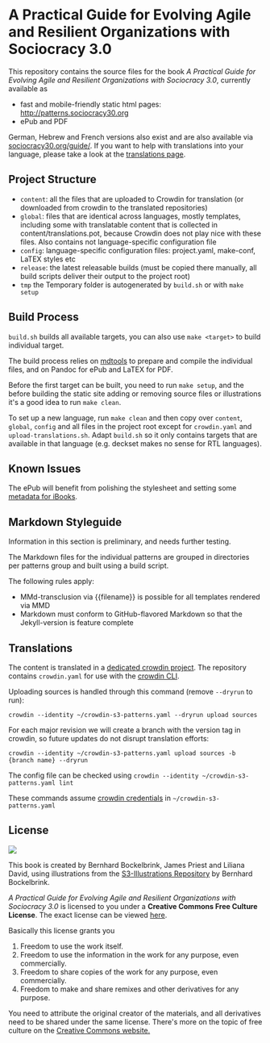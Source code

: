 # A Practical Guide for Evolving Agile and Resilient Organizations with Sociocracy 3.0

This repository contains the source files for the book _A Practical Guide for Evolving Agile and Resilient Organizations with Sociocracy 3.0_, currently available as 

* fast and mobile-friendly static html pages: <http://patterns.sociocracy30.org>
* ePub and PDF

German, Hebrew and French versions also exist and are also available via [sociocracy30.org/guide/](http://sociocracy30.org/guide/). If you want to help with translations into your language, please take a look at the [translations page](http://sociocracy30.org/translations/).

## Project Structure

- `content`: all the files that are uploaded to Crowdin for translation (or downloaded from crowdin to the translated repositories)
- `global`: files that are identical across languages, mostly templates, including some with translatable content that is collected in content/translations.pot, because Crowdin does not play nice with these files. Also contains not language-specific configuration file
- `config`: language-specific configuration files: project.yaml, make-conf, LaTEX styles etc
- `release`: the latest releasable builds (must be copied there manually, all build scripts deliver their output to the project root)
- `tmp` the Temporary folder is autogenerated by  `build.sh` or with `make setup`


## Build Process

`build.sh` builds all available targets, you can also use `make <target>` to build individual target.

The build process relies on [mdtools](https://github.com/bboc/mdtools) to prepare and compile the individual files, and on Pandoc for ePub and LaTEX for PDF.

Before the first target can be built, you need to run `make setup`, and the before building the static site adding or removing source files or illustrations it's a good idea to run `make clean`.

To set up a new language, run `make clean` and then copy over `content`, `global`, `config` and all files in the project root except for `crowdin.yaml` and `upload-translations.sh`. Adapt `build.sh` so it only contains targets that are available in that language (e.g. deckset makes no sense for RTL languages).

## Known Issues

The ePub will benefit from polishing the stylesheet and setting some [metadata for iBooks](http://pandoc.org/MANUAL.html#epub-metadata).
 
## Markdown Styleguide

Information in this section is preliminary, and needs further testing.

The Markdown files for the individual patterns are grouped in directories per patterns group and built using a build script. 

The following rules apply:

* MMd-transclusion  via {{filename}} is possible for all templates rendered via MMD 
* Markdown must conform to GitHub-flavored Markdown so that the Jekyll-version is feature complete 


## Translations

The content is translated in a [dedicated crowdin project](https://crowdin.com/project/sociocracy-30). The repository contains `crowdin.yaml` for use with the [crowdin CLI](https://support.crowdin.com/cli-tool/). 

Uploading sources is handled through this command (remove `--dryrun` to run):

`crowdin --identity ~/crowdin-s3-patterns.yaml --dryrun upload sources`

For each major revision we will create a branch with the version tag in crowdin, so future updates do not disrupt translation efforts:

`crowdin --identity ~/crowdin-s3-patterns.yaml upload sources -b {branch name} --dryrun`

The config file can be checked using 
`crowdin --identity ~/crowdin-s3-patterns.yaml lint`

 These commands assume [crowdin credentials](https://support.crowdin.com/configuration-file/#cli-2) in `~/crowdin-s3-patterns.yaml`


## License 

[![](http://creativecommons.org/images/deed/seal.png)](http://creativecommons.org/freeworks)

This book is created by Bernhard Bockelbrink, James Priest and Liliana David, using illustrations from the [S3-Illustrations Repository](https://github.com/S3-working-group/s3-illustrations) by Bernhard Bockelbrink.

_A Practical Guide for Evolving Agile and Resilient Organizations with Sociocracy 3.0_ is licensed to you under a **Creative Commons Free Culture License**. The exact license can be viewed [here](http://creativecommons.org/licenses/by-sa/4.0/).

Basically this license grants you

1. Freedom to use the work itself.
2. Freedom to use the information in the work for any purpose, even commercially.
3. Freedom to share copies of the work for any purpose, even commercially.
4. Freedom to make and share remixes and other derivatives for any purpose. 

You need to attribute the original creator of the materials, and all derivatives need to be shared under the same license. There's more on the topic of free culture on the [Creative Commons website.](http://creativecommons.org/freeworks)

